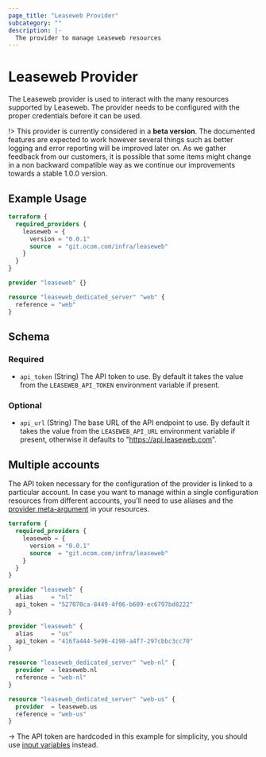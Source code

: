 ```yaml
---
page_title: "Leaseweb Provider"
subcategory: ""
description: |-
  The provider to manage Leaseweb resources
---
```


# Leaseweb Provider

The Leaseweb provider is used to interact with the many
resources supported by Leaseweb. The provider needs to be configured with the
proper credentials before it can be used.

!>
This provider is currently considered in a **beta version**.
The documented features are expected to work however several things such as
better logging and error reporting will be improved later on.
As we gather feedback from our customers, it is possible that some items
might change in a non backward compatible way as we continue our improvements
towards a stable 1.0.0 version.

## Example Usage

```terraform
terraform {
  required_providers {
    leaseweb = {
      version = "0.0.1"
      source  = "git.ocom.com/infra/leaseweb"
    }
  }
}

provider "leaseweb" {}

resource "leaseweb_dedicated_server" "web" {
  reference = "web"
}
```

<!-- schema generated by tfplugindocs -->
## Schema

### Required

- `api_token` (String) The API token to use.
By default it takes the value from the `LEASEWEB_API_TOKEN` environment variable if present.

### Optional

- `api_url` (String) The base URL of the API endpoint to use.
By default it takes the value from the `LEASEWEB_API_URL` environment variable if present,
otherwise it defaults to "https://api.leaseweb.com".

## Multiple accounts

The API token necessary for the configuration of the provider is linked to a
particular account. In case you want to manage within a single configuration
resources from different accounts, you'll need to use aliases and the
[provider meta-argument](https://www.terraform.io/language/meta-arguments/resource-provider)
in your resources.

```terraform
terraform {
  required_providers {
    leaseweb = {
      version = "0.0.1"
      source  = "git.ocom.com/infra/leaseweb"
    }
  }
}

provider "leaseweb" {
  alias     = "nl"
  api_token = "527070ca-8449-4f06-b609-ec6797bd8222"
}

provider "leaseweb" {
  alias     = "us"
  api_token = "416fa444-5e96-4198-a4f7-297cbbc3cc70"
}

resource "leaseweb_dedicated_server" "web-nl" {
  provider  = leaseweb.nl
  reference = "web-nl"
}

resource "leaseweb_dedicated_server" "web-us" {
  provider  = leaseweb.us
  reference = "web-us"
}
```

->
The API token are hardcoded in this example for simplicity, you should use
[input variables](https://www.terraform.io/language/values/variables) instead.
